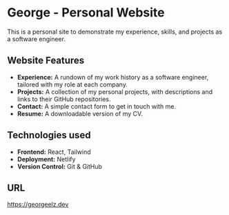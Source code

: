 # George - Personal Website

This is a personal site to demonstrate my experience, skills, and projects as a software engineer.

## Website Features

- **Experience:** A rundown of my work history as a software engineer, tailored with my role at each company.
- **Projects:** A collection of my personal projects, with descriptions and links to their GitHub repositories.
- **Contact:** A simple contact form to get in touch with me.
- **Resume:** A downloadable version of my CV.

## Technologies used

- **Frontend:** React, Tailwind
- **Deployment:** Netlify
- **Version Control:** Git & GitHub

## URL

https://georgeelz.dev
